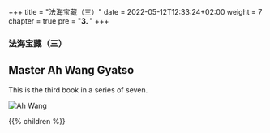 +++
title = "法海宝藏（三）"
date = 2022-05-12T12:33:24+02:00
weight = 7
chapter = true
pre = "<b>3. </b>"
+++

### 法海宝藏（三）

## Master Ah Wang Gyatso

This is the third book in a series of seven.

![Ah Wang](/images/fahaibao3.png)

{{% children  %}}